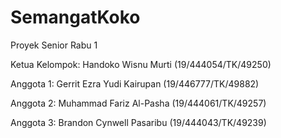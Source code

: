 # SemangatKoko
Proyek Senior Rabu 1

Ketua Kelompok: Handoko Wisnu Murti (19/444054/TK/49250)

Anggota 1: Gerrit Ezra Yudi Kairupan (19/446777/TK/49882)

Anggota 2: Muhammad Fariz Al-Pasha (19/444061/TK/49257)

Anggota 3: Brandon Cynwell Pasaribu (19/444043/TK/49239)










